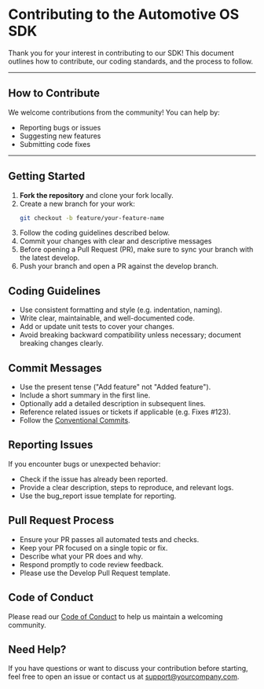 # Contributing to the Automotive OS SDK

Thank you for your interest in contributing to our SDK! This document outlines how to contribute, our coding standards, and the process to follow.

---

## How to Contribute

We welcome contributions from the community! You can help by:

- Reporting bugs or issues
- Suggesting new features
- Submitting code fixes

---

## Getting Started

1. **Fork the repository** and clone your fork locally.
2. Create a new branch for your work:
   ```bash
   git checkout -b feature/your-feature-name
   ```
3. Follow the coding guidelines described below.
4. Commit your changes with clear and descriptive messages
5. Before opening a Pull Request (PR), make sure to sync your branch with the latest develop. 
6. Push your branch and open a PR against the develop branch.


## Coding Guidelines
- Use consistent formatting and style (e.g. indentation, naming).
- Write clear, maintainable, and well-documented code.
- Add or update unit tests to cover your changes.
- Avoid breaking backward compatibility unless necessary; document breaking changes clearly.

## Commit Messages
- Use the present tense ("Add feature" not "Added feature").
- Include a short summary in the first line.
- Optionally add a detailed description in subsequent lines.
- Reference related issues or tickets if applicable (e.g. Fixes #123).
- Follow the [Conventional Commits](https://www.conventionalcommits.org/en/v1.0.0/).

## Reporting Issues
If you encounter bugs or unexpected behavior:
- Check if the issue has already been reported.
- Provide a clear description, steps to reproduce, and relevant logs.
- Use the bug_report issue template for reporting.

## Pull Request Process
- Ensure your PR passes all automated tests and checks.
- Keep your PR focused on a single topic or fix.
- Describe what your PR does and why.
- Respond promptly to code review feedback.
- Please use the Develop Pull Request template.

## Code of Conduct
Please read our [Code of Conduct](./CODE_OF_CONDUCT.md) to help us maintain a welcoming community.

## Need Help?
If you have questions or want to discuss your contribution before starting, feel free to open an issue or contact us at support@yourcompany.com.